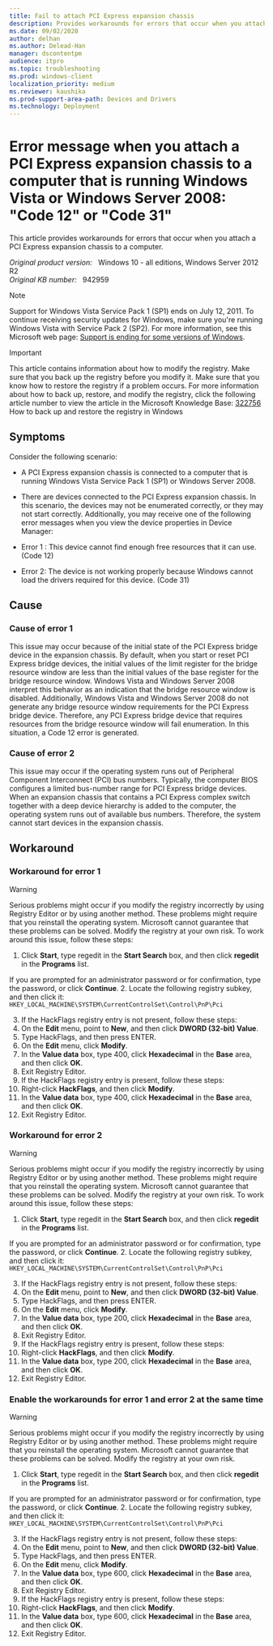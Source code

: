 ```yaml
---
title: Fail to attach PCI Express expansion chassis 
description: Provides workarounds for errors that occur when you attach a PCI Express expansion chassis to a computer.
ms.date: 09/02/2020
author: delhan
ms.author: Delead-Han
manager: dscontentpm
audience: itpro
ms.topic: troubleshooting
ms.prod: windows-client
localization_priority: medium
ms.reviewer: kaushika
ms.prod-support-area-path: Devices and Drivers
ms.technology: Deployment 
---
```

# Error message when you attach a PCI Express expansion chassis to a computer that is running Windows Vista or Windows Server 2008: "Code 12" or "Code 31"

This article provides workarounds for errors that occur when you attach a PCI Express expansion chassis to a computer.

_Original product version:_ &nbsp; Windows 10 - all editions, Windows Server 2012 R2  
_Original KB number:_ &nbsp; 942959

> [!NOTE]
> Support for Windows Vista Service Pack 1 (SP1) ends on July 12, 2011. To continue receiving security updates for Windows, make sure you're running Windows Vista with Service Pack 2 (SP2). For more information, see this Microsoft web page: [Support is ending for some versions of Windows](https://windows.microsoft.com/windows/help/end-support-windows-xp-sp2-windows-vista-without-service-packs).

> [!IMPORTANT]
> This article contains information about how to modify the registry. Make sure that you back up the registry before you modify it. Make sure that you know how to restore the registry if a problem occurs. For more information about how to back up, restore, and modify the registry, click the following article number to view the article in the Microsoft Knowledge Base: [322756](https://support.microsoft.com/help/322756) How to back up and restore the registry in Windows  

## Symptoms

Consider the following scenario:

- A PCI Express expansion chassis is connected to a computer that is running Windows Vista Service Pack 1 (SP1) or Windows Server 2008.
- There are devices connected to the PCI Express expansion chassis. In this scenario, the devices may not be enumerated correctly, or they may not start correctly. Additionally, you may receive one of the following error messages when you view the device properties in Device Manager:
- Error 1 : This device cannot find enough free resources that it can use. (Code 12)

- Error 2: The device is not working properly because Windows cannot load the drivers required for this device. (Code 31)


## Cause

### Cause of error 1

This issue may occur because of the initial state of the PCI Express bridge device in the expansion chassis. By default, when you start or reset PCI Express bridge devices, the initial values of the limit register for the bridge resource window are less than the initial values of the base register for the bridge resource window. Windows Vista and Windows Server 2008 interpret this behavior as an indication that the bridge resource window is disabled. Additionally, Windows Vista and Windows Server 2008 do not generate any bridge resource window requirements for the PCI Express bridge device. Therefore, any PCI Express bridge device that requires resources from the bridge resource window will fail enumeration. In this situation, a Code 12 error is generated.

### Cause of error 2

This issue may occur if the operating system runs out of Peripheral Component Interconnect (PCI) bus numbers. Typically, the computer BIOS configures a limited bus-number range for PCI Express bridge devices. When an expansion chassis that contains a PCI Express complex switch together with a deep device hierarchy is added to the computer, the operating system runs out of available bus numbers. Therefore, the system cannot start devices in the expansion chassis.

## Workaround

### Workaround for error 1

> [!WARNING]
> Serious problems might occur if you modify the registry incorrectly by using Registry Editor or by using another method. These problems might require that you reinstall the operating system. Microsoft cannot guarantee that these problems can be solved. Modify the registry at your own risk. To work around this issue, follow these steps:
1. Click **Start**, type regedit in the **Start Search** box, and then click **regedit** in the **Programs** list.

If you are prompted for an administrator password or for confirmation, type the password, or click **Continue**.
2. Locate the following registry subkey, and then click it: `HKEY_LOCAL_MACHINE\SYSTEM\CurrentControlSet\Control\PnP\Pci` 

3. If the HackFlags registry entry is not present, follow these steps:
  1. On the **Edit** menu, point to **New**, and then click **DWORD (32-bit) Value**.
  2. Type HackFlags, and then press ENTER.
  3. On the **Edit** menu, click **Modify**.
  4. In the **Value data** box, type 400, click **Hexadecimal** in the **Base** area, and then click **OK**.
  5. Exit Registry Editor.
4. If the HackFlags registry entry is present, follow these steps:
  1. Right-click **HackFlags**, and then click **Modify**.
  2. In the **Value data** box, type 400, click **Hexadecimal** in the **Base** area, and then click **OK**.
  3. Exit Registry Editor.

### Workaround for error 2

> [!WARNING]
> Serious problems might occur if you modify the registry incorrectly by using Registry Editor or by using another method. These problems might require that you reinstall the operating system. Microsoft cannot guarantee that these problems can be solved. Modify the registry at your own risk. To work around this issue, follow these steps:
1. Click **Start**, type regedit in the **Start Search** box, and then click **regedit** in the **Programs** list.

If you are prompted for an administrator password or for confirmation, type the password, or click **Continue**.
2. Locate the following registry subkey, and then click it: `HKEY_LOCAL_MACHINE\SYSTEM\CurrentControlSet\Control\PnP\Pci` 

3. If the HackFlags registry entry is not present, follow these steps:
  1. On the **Edit** menu, point to **New**, and then click **DWORD (32-bit) Value**.
  2. Type HackFlags, and then press ENTER.
  3. On the **Edit** menu, click **Modify**.
  4. In the **Value data** box, type 200, click **Hexadecimal** in the **Base** area, and then click **OK**.
  5. Exit Registry Editor.
4. If the HackFlags registry entry is present, follow these steps:
  1. Right-click **HackFlags**, and then click **Modify**.
  2. In the **Value data** box, type 200, click **Hexadecimal** in the **Base** area, and then click **OK**.
  3. Exit Registry Editor.

### Enable the workarounds for error 1 and error 2 at the same time

> [!WARNING]
> Serious problems might occur if you modify the registry incorrectly by using Registry Editor or by using another method. These problems might require that you reinstall the operating system. Microsoft cannot guarantee that these problems can be solved. Modify the registry at your own risk. 
1. Click **Start**, type regedit in the **Start Search** box, and then click **regedit** in the **Programs** list.

If you are prompted for an administrator password or for confirmation, type the password, or click **Continue**.
2. Locate the following registry subkey, and then click it: `HKEY_LOCAL_MACHINE\SYSTEM\CurrentControlSet\Control\PnP\Pci` 

3. If the HackFlags registry entry is not present, follow these steps:
  1. On the **Edit** menu, point to **New**, and then click **DWORD (32-bit) Value**.
  2. Type HackFlags, and then press ENTER.
  3. On the **Edit** menu, click **Modify**.
  4. In the **Value data** box, type 600, click **Hexadecimal** in the **Base** area, and then click **OK**.
  5. Exit Registry Editor.
4. If the HackFlags registry entry is present, follow these steps:
  1. Right-click **HackFlags**, and then click **Modify**.
  2. In the **Value data** box, type 600, click **Hexadecimal** in the **Base** area, and then click **OK**.
  3. Exit Registry Editor.
